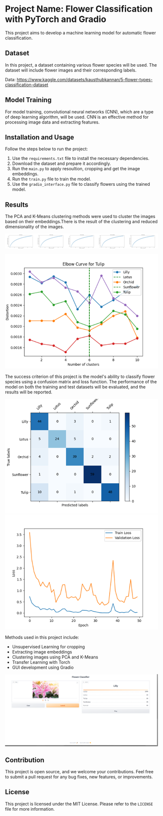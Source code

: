 # Project Name: Flower Classification with PyTorch and Gradio

This project aims to develop a machine learning model for automatic flower classification.

## Dataset

In this project, a dataset containing various flower species will be used. The dataset will include flower images and their corresponding labels.

Data: https://www.kaggle.com/datasets/kausthubkannan/5-flower-types-classification-dataset

## Model Training

For model training, convolutional neural networks (CNN), which are a type of deep learning algorithm, will be used. CNN is an effective method for processing image data and extracting features.
## Installation and Usage

Follow the steps below to run the project:

1. Use the `requirements.txt` file to install the necessary dependencies.
2. Download the dataset and prepare it accordingly.
3. Run the `main.py` to apply resoultion, cropping and get the image embeddings.
4. Run the `train.py` file to train the model.
5. Use the `gradio_interface.py` file to classify flowers using the trained model.

## Results

The PCA and K-Means clustering methods were used to cluster the images based on their embeddings.There is the result of the clustering and reduced dimensionality of the images.

![alt text](Tulip-imageonline.co-merged.png)


![alt text](image-2.png)


The success criterion of this project is the model's ability to classify flower species using a confusion matrix and loss function. The performance of the model on both the training and test datasets will be evaluated, and the results will be reported.


![alt text](image.png)
![alt text](image-1.png)

Methods used in this project include:

- Unsupervised Learning for cropping
- Extracting image embeddings
- Clustering images using PCA and K-Means
- Transfer Learning with Torch
- GUI development using Gradio

![alt text](image-3.png)



## Contribution

This project is open source, and we welcome your contributions. Feel free to submit a pull request for any bug fixes, new features, or improvements.

## License

This project is licensed under the MIT License. Please refer to the `LICENSE` file for more information.



